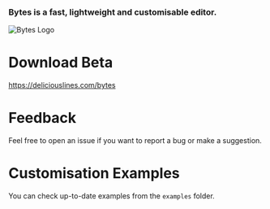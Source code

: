 ### Bytes is a fast, lightweight and customisable editor.

![Bytes Logo](https://deliciouslines.com/images/bytes-logo.png)

# Download Beta
https://deliciouslines.com/bytes

# Feedback
Feel free to open an issue if you want to report a bug or make a suggestion.

# Customisation Examples
You can check up-to-date examples from the ``examples`` folder.
